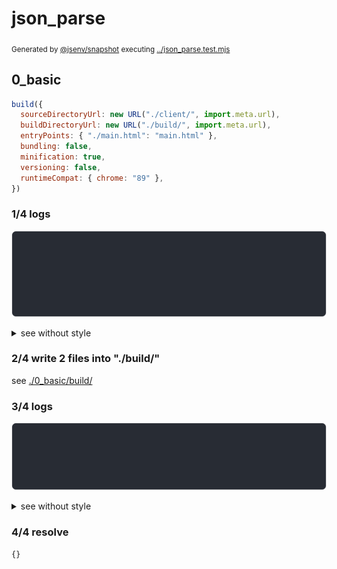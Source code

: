 # json_parse

<sub>
  Generated by <a href="https://github.com/jsenv/core/tree/main/packages/independent/snapshot">@jsenv/snapshot</a> executing <a href="../json_parse.test.mjs">../json_parse.test.mjs</a>
</sub>

## 0_basic

```js
build({
  sourceDirectoryUrl: new URL("./client/", import.meta.url),
  buildDirectoryUrl: new URL("./build/", import.meta.url),
  entryPoints: { "./main.html": "main.html" },
  bundling: false,
  minification: true,
  versioning: false,
  runtimeCompat: { chrome: "89" },
})
```

### 1/4 logs

![img](0_basic/log_group.svg)

<details>
  <summary>see without style</summary>

```console

build "./main.html"
⠋ generate source graph
✔ generate source graph (done in <X> second)
⠋ generate build graph
✔ generate build graph (done in <X> second)
⠋ write files in build directory

```

</details>


### 2/4 write 2 files into "./build/"

see [./0_basic/build/](./0_basic/build/)

### 3/4 logs

![img](0_basic/log_group_1.svg)

<details>
  <summary>see without style</summary>

```console
✔ write files in build directory (done in <X> second)
--- build files ---  
- html : 1 (175 B / 79 %)
- js   : 1 (46 B / 21 %)
- total: 2 (221 B / 100 %)
--------------------
```

</details>


### 4/4 resolve

```js
{}
```